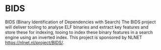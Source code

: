 # BIDS
BIDS (Binary Identification of Dependencies with Search) The BIDS project will deliver tooling to analyse ELF binaries and extract key features and store these for indexing, tooing to index these binary features in a search engine using an inverted index. This project is sponsored by NLNET https://nlnet.nl/project/BIDS/.
